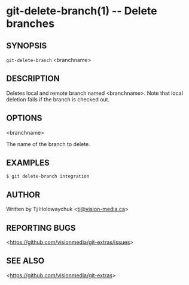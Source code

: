 git-delete-branch(1) -- Delete branches
=======================================

## SYNOPSIS

`git-delete-branch` &lt;branchname&gt;

## DESCRIPTION

  Deletes local and remote branch named &lt;branchname&gt;.
  Note that local deletion fails if the branch is checked out.

## OPTIONS

  &lt;branchname&gt;

  The name of the branch to delete.

## EXAMPLES

    $ git delete-branch integration

## AUTHOR

Written by Tj Holowaychuk &lt;<tj@vision-media.ca>&gt;

## REPORTING BUGS

&lt;<https://github.com/visionmedia/git-extras/issues>&gt;

## SEE ALSO

&lt;<https://github.com/visionmedia/git-extras>&gt;
